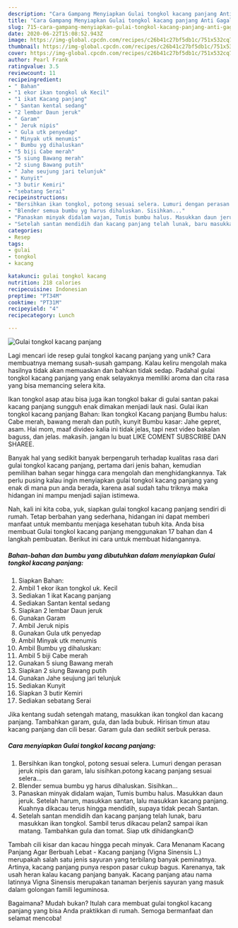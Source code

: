 ```yaml
---
description: "Cara Gampang Menyiapkan Gulai tongkol kacang panjang Anti Gagal"
title: "Cara Gampang Menyiapkan Gulai tongkol kacang panjang Anti Gagal"
slug: 715-cara-gampang-menyiapkan-gulai-tongkol-kacang-panjang-anti-gagal
date: 2020-06-22T15:08:52.943Z
image: https://img-global.cpcdn.com/recipes/c26b41c27bf5db1c/751x532cq70/gulai-tongkol-kacang-panjang-foto-resep-utama.jpg
thumbnail: https://img-global.cpcdn.com/recipes/c26b41c27bf5db1c/751x532cq70/gulai-tongkol-kacang-panjang-foto-resep-utama.jpg
cover: https://img-global.cpcdn.com/recipes/c26b41c27bf5db1c/751x532cq70/gulai-tongkol-kacang-panjang-foto-resep-utama.jpg
author: Pearl Frank
ratingvalue: 3.5
reviewcount: 11
recipeingredient:
- " Bahan"
- "1 ekor ikan tongkol uk Kecil"
- "1 ikat Kacang panjang"
- " Santan kental sedang"
- "2 lembar Daun jeruk"
- " Garam"
- " Jeruk nipis"
- " Gula utk penyedap"
- " Minyak utk menumis"
- " Bumbu yg dihaluskan"
- "5 biji Cabe merah"
- "5 siung Bawang merah"
- "2 siung Bawang putih"
- " Jahe seujung jari telunjuk"
- " Kunyit"
- "3 butir Kemiri"
- "sebatang Serai"
recipeinstructions:
- "Bersihkan ikan tongkol, potong sesuai selera. Lumuri dengan perasan jeruk nipis dan garam, lalu sisihkan.potong kacang panjang sesuai selera..."
- "Blender semua bumbu yg harus dihaluskan. Sisihkan..."
- "Panaskan minyak didalam wajan, Tumis bumbu halus. Masukkan daun jeruk. Setelah harum, masukkan santan, lalu masukkan kacang panjang. Kuahnya dikacau terus hingga mendidih, supaya tidak pecah Santan."
- "Setelah santan mendidih dan kacang panjang telah lunak, baru masukkan ikan tongkol. Sambil terus dikacau pelan2 sampai ikan matang. Tambahkan gula dan tomat. Siap utk dihidangkan😊"
categories:
- Resep
tags:
- gulai
- tongkol
- kacang

katakunci: gulai tongkol kacang 
nutrition: 218 calories
recipecuisine: Indonesian
preptime: "PT34M"
cooktime: "PT31M"
recipeyield: "4"
recipecategory: Lunch

---
```



![Gulai tongkol kacang panjang](https://img-global.cpcdn.com/recipes/c26b41c27bf5db1c/751x532cq70/gulai-tongkol-kacang-panjang-foto-resep-utama.jpg)

Lagi mencari ide resep gulai tongkol kacang panjang yang unik? Cara membuatnya memang susah-susah gampang. Kalau keliru mengolah maka hasilnya tidak akan memuaskan dan bahkan tidak sedap. Padahal gulai tongkol kacang panjang yang enak selayaknya memiliki aroma dan cita rasa yang bisa memancing selera kita.

Ikan tongkol asap atau bisa juga ikan tongkol bakar di gulai santan pakai kacang panjang sungguh enak dimakan menjadi lauk nasi. Gulai ikan tongkol kacang panjang Bahan: Ikan tongkol Kacang panjang Bumbu halus: Cabe merah, bawang merah dan putih, kunyit Bumbu kasar: Jahe gepret, asam. Hai mom, maaf divideo kalia ini tidak jelas, tapi next video bakalan baguss, dan jelas. makasih. jangan lu buat LIKE COMENT SUBSCRIBE DAN SHAREE.

Banyak hal yang sedikit banyak berpengaruh terhadap kualitas rasa dari gulai tongkol kacang panjang, pertama dari jenis bahan, kemudian pemilihan bahan segar hingga cara mengolah dan menghidangkannya. Tak perlu pusing kalau ingin menyiapkan gulai tongkol kacang panjang yang enak di mana pun anda berada, karena asal sudah tahu triknya maka hidangan ini mampu menjadi sajian istimewa.


Nah, kali ini kita coba, yuk, siapkan gulai tongkol kacang panjang sendiri di rumah. Tetap berbahan yang sederhana, hidangan ini dapat memberi manfaat untuk membantu menjaga kesehatan tubuh kita. Anda bisa membuat Gulai tongkol kacang panjang menggunakan 17 bahan dan 4 langkah pembuatan. Berikut ini cara untuk membuat hidangannya.

<!--inarticleads1-->

##### Bahan-bahan dan bumbu yang dibutuhkan dalam menyiapkan Gulai tongkol kacang panjang:

1. Siapkan  Bahan:
1. Ambil 1 ekor ikan tongkol uk. Kecil
1. Sediakan 1 ikat Kacang panjang
1. Sediakan  Santan kental sedang
1. Siapkan 2 lembar Daun jeruk
1. Gunakan  Garam
1. Ambil  Jeruk nipis
1. Gunakan  Gula utk penyedap
1. Ambil  Minyak utk menumis
1. Ambil  Bumbu yg dihaluskan:
1. Ambil 5 biji Cabe merah
1. Gunakan 5 siung Bawang merah
1. Siapkan 2 siung Bawang putih
1. Gunakan  Jahe seujung jari telunjuk
1. Sediakan  Kunyit
1. Siapkan 3 butir Kemiri
1. Sediakan sebatang Serai


Jika kentang sudah setengah matang, masukkan ikan tongkol dan kacang panjang. Tambahkan garam, gula, dan lada bubuk. Hirisan timun atau kacang panjang dan cili besar. Garam gula dan sedikit serbuk perasa. 

<!--inarticleads2-->

##### Cara menyiapkan Gulai tongkol kacang panjang:

1. Bersihkan ikan tongkol, potong sesuai selera. Lumuri dengan perasan jeruk nipis dan garam, lalu sisihkan.potong kacang panjang sesuai selera...
1. Blender semua bumbu yg harus dihaluskan. Sisihkan...
1. Panaskan minyak didalam wajan, Tumis bumbu halus. Masukkan daun jeruk. Setelah harum, masukkan santan, lalu masukkan kacang panjang. Kuahnya dikacau terus hingga mendidih, supaya tidak pecah Santan.
1. Setelah santan mendidih dan kacang panjang telah lunak, baru masukkan ikan tongkol. Sambil terus dikacau pelan2 sampai ikan matang. Tambahkan gula dan tomat. Siap utk dihidangkan😊


Tambah cili kisar dan kacau hingga pecah minyak. Cara Menanam Kacang Panjang Agar Berbuah Lebat - Kacang panjang (Vigna Sinensis L.) merupakah salah satu jenis sayuran yang terbilang banyak peminatnya. Artinya, kacang panjang punya respon pasar cukup bagus. Karenanya, tak usah heran kalau kacang panjang banyak. Kacang panjang atau nama latinnya Vigna Sinensis merupakan tanaman berjenis sayuran yang masuk dalam golongan famili leguminosa. 

Bagaimana? Mudah bukan? Itulah cara membuat gulai tongkol kacang panjang yang bisa Anda praktikkan di rumah. Semoga bermanfaat dan selamat mencoba!
